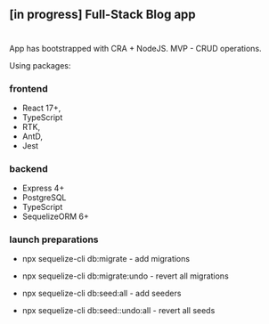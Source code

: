 ## [in progress] Full-Stack Blog app  

#
App has bootstrapped with CRA + NodeJS. MVP - CRUD operations.

Using packages:

### frontend

- React 17+,
- TypeScript
- RTK,
- AntD,
- Jest

### backend

- Express 4+
- PostgreSQL
- TypeScript
- SequelizeORM 6+

### launch preparations
 - npx sequelize-cli db:migrate - add migrations
 - npx sequelize-cli db:migrate:undo - revert all migrations 

 - npx sequelize-cli db:seed:all   - add seeders
 - npx sequelize-cli db:seed::undo:all - revert all seeds